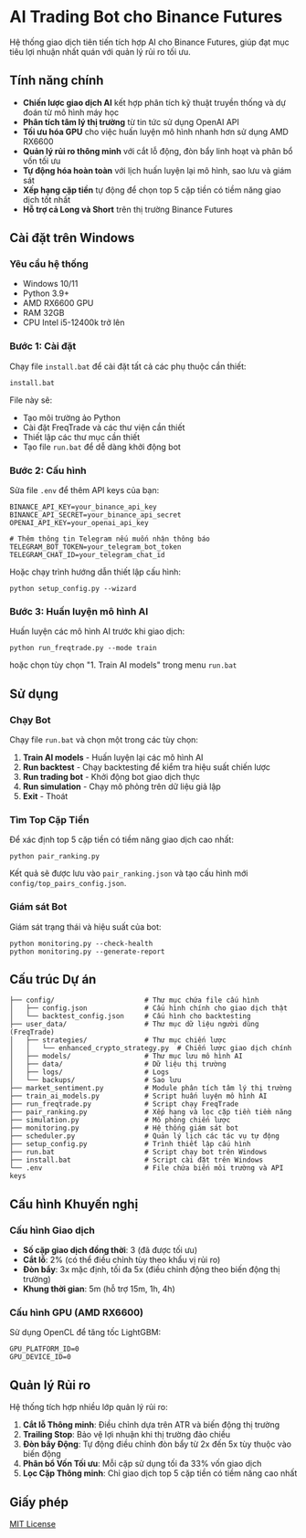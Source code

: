 # AI Trading Bot cho Binance Futures

Hệ thống giao dịch tiên tiến tích hợp AI cho Binance Futures, giúp đạt mục tiêu lợi nhuận nhất quán với quản lý rủi ro tối ưu.

## Tính năng chính

- **Chiến lược giao dịch AI** kết hợp phân tích kỹ thuật truyền thống và dự đoán từ mô hình máy học
- **Phân tích tâm lý thị trường** từ tin tức sử dụng OpenAI API
- **Tối ưu hóa GPU** cho việc huấn luyện mô hình nhanh hơn sử dụng AMD RX6600
- **Quản lý rủi ro thông minh** với cắt lỗ động, đòn bẩy linh hoạt và phân bổ vốn tối ưu 
- **Tự động hóa hoàn toàn** với lịch huấn luyện lại mô hình, sao lưu và giám sát
- **Xếp hạng cặp tiền** tự động để chọn top 5 cặp tiền có tiềm năng giao dịch tốt nhất
- **Hỗ trợ cả Long và Short** trên thị trường Binance Futures

## Cài đặt trên Windows

### Yêu cầu hệ thống
- Windows 10/11
- Python 3.9+ 
- AMD RX6600 GPU
- RAM 32GB
- CPU Intel i5-12400k trở lên

### Bước 1: Cài đặt

Chạy file `install.bat` để cài đặt tất cả các phụ thuộc cần thiết:

```
install.bat
```

File này sẽ:
- Tạo môi trường ảo Python
- Cài đặt FreqTrade và các thư viện cần thiết
- Thiết lập các thư mục cần thiết 
- Tạo file `run.bat` để dễ dàng khởi động bot

### Bước 2: Cấu hình

Sửa file `.env` để thêm API keys của bạn:

```
BINANCE_API_KEY=your_binance_api_key
BINANCE_API_SECRET=your_binance_api_secret
OPENAI_API_KEY=your_openai_api_key

# Thêm thông tin Telegram nếu muốn nhận thông báo
TELEGRAM_BOT_TOKEN=your_telegram_bot_token
TELEGRAM_CHAT_ID=your_telegram_chat_id
```

Hoặc chạy trình hướng dẫn thiết lập cấu hình:

```
python setup_config.py --wizard
```

### Bước 3: Huấn luyện mô hình AI

Huấn luyện các mô hình AI trước khi giao dịch:

```
python run_freqtrade.py --mode train
```

hoặc chọn tùy chọn "1. Train AI models" trong menu `run.bat`

## Sử dụng

### Chạy Bot

Chạy file `run.bat` và chọn một trong các tùy chọn:

1. **Train AI models** - Huấn luyện lại các mô hình AI
2. **Run backtest** - Chạy backtesting để kiểm tra hiệu suất chiến lược
3. **Run trading bot** - Khởi động bot giao dịch thực
4. **Run simulation** - Chạy mô phỏng trên dữ liệu giả lập
5. **Exit** - Thoát

### Tìm Top Cặp Tiền

Để xác định top 5 cặp tiền có tiềm năng giao dịch cao nhất:

```
python pair_ranking.py
```

Kết quả sẽ được lưu vào `pair_ranking.json` và tạo cấu hình mới `config/top_pairs_config.json`.

### Giám sát Bot

Giám sát trạng thái và hiệu suất của bot:

```
python monitoring.py --check-health
python monitoring.py --generate-report
```

## Cấu trúc Dự án

```
├── config/                      # Thư mục chứa file cấu hình
│   ├── config.json              # Cấu hình chính cho giao dịch thật
│   └── backtest_config.json     # Cấu hình cho backtesting
├── user_data/                   # Thư mục dữ liệu người dùng (FreqTrade)
│   ├── strategies/              # Thư mục chiến lược
│   │   └── enhanced_crypto_strategy.py  # Chiến lược giao dịch chính
│   ├── models/                  # Thư mục lưu mô hình AI
│   ├── data/                    # Dữ liệu thị trường
│   ├── logs/                    # Logs
│   └── backups/                 # Sao lưu
├── market_sentiment.py          # Module phân tích tâm lý thị trường
├── train_ai_models.py           # Script huấn luyện mô hình AI
├── run_freqtrade.py             # Script chạy FreqTrade
├── pair_ranking.py              # Xếp hạng và lọc cặp tiền tiềm năng
├── simulation.py                # Mô phỏng chiến lược
├── monitoring.py                # Hệ thống giám sát bot
├── scheduler.py                 # Quản lý lịch các tác vụ tự động
├── setup_config.py              # Trình thiết lập cấu hình
├── run.bat                      # Script chạy bot trên Windows
├── install.bat                  # Script cài đặt trên Windows
└── .env                         # File chứa biến môi trường và API keys
```

## Cấu hình Khuyến nghị

### Cấu hình Giao dịch
- **Số cặp giao dịch đồng thời**: 3 (đã được tối ưu)
- **Cắt lỗ**: 2% (có thể điều chỉnh tùy theo khẩu vị rủi ro)
- **Đòn bẩy**: 3x mặc định, tối đa 5x (điều chỉnh động theo biến động thị trường)
- **Khung thời gian**: 5m (hỗ trợ 15m, 1h, 4h)

### Cấu hình GPU (AMD RX6600)
Sử dụng OpenCL để tăng tốc LightGBM:
```
GPU_PLATFORM_ID=0
GPU_DEVICE_ID=0
```

## Quản lý Rủi ro

Hệ thống tích hợp nhiều lớp quản lý rủi ro:

1. **Cắt lỗ Thông minh**: Điều chỉnh dựa trên ATR và biến động thị trường
2. **Trailing Stop**: Bảo vệ lợi nhuận khi thị trường đảo chiều
3. **Đòn bẩy Động**: Tự động điều chỉnh đòn bẩy từ 2x đến 5x tùy thuộc vào biến động
4. **Phân bổ Vốn Tối ưu**: Mỗi cặp sử dụng tối đa 33% vốn giao dịch
5. **Lọc Cặp Thông minh**: Chỉ giao dịch top 5 cặp tiền có tiềm năng cao nhất

## Giấy phép

[MIT License](LICENSE)
